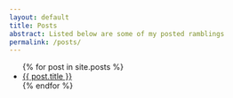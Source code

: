 ```yaml
---
layout: default
title: Posts
abstract: Listed below are some of my posted ramblings
permalink: /posts/
---
```


<ul>
  {% for post in site.posts %}
    <li>
      <a href="{{ post.url }}">{{ post.title }}</a>
    </li>
  {% endfor %}
</ul>